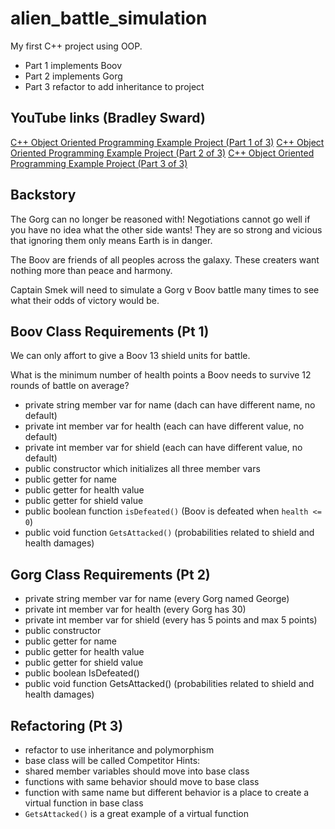 # alien_battle_simulation

My first C++ project using OOP.

- Part 1 implements Boov
- Part 2 implements Gorg
- Part 3 refactor to add inheritance to project

## YouTube links (Bradley Sward)
[
C++ Object Oriented Programming Example Project (Part 1 of 3)]([https://www.google.com](https://www.youtube.com/watch?v=zt2Eju3basU))
[
C++ Object Oriented Programming Example Project (Part 2 of 3)]([https://www.google.com](https://www.youtube.com/watch?v=6MzV3EaIKpQ))
[
C++ Object Oriented Programming Example Project (Part 3 of 3)]([https://www.google.com](https://www.youtube.com/watch?v=IBxsY6QlqSQ))

## Backstory
The Gorg can no longer be reasoned with! 
Negotiations cannot go well if you have no idea what the other side wants! 
They are so strong and vicious that ignoring them only means Earth is in danger.

The Boov are friends of all peoples across the galaxy. 
These creaters want nothing more than peace and harmony.

Captain Smek will need to simulate a Gorg v Boov battle many times to see what their odds of victory would be.

## Boov Class Requirements (Pt 1)
We can only affort to give a Boov 13 shield units for battle. 

What is the minimum number of health points a Boov needs to survive 12 rounds of battle on average?

- private string member var for name (dach can have different name, no default)
- private int member var for health (each can have different value, no default)
- private int member var for shield (each can have different value, no default)
- public constructor which initializes all three member vars
- public getter for name
- public getter for health value
- public getter for shield value
- public boolean function `isDefeated()` (Boov is defeated when `health <= 0`)
- public void function `GetsAttacked()` (probabilities related to shield and health damages)

## Gorg Class Requirements (Pt 2)
- private string member var for name (every Gorg named George)
- private int member var for health (every Gorg has 30)
- private int member var for shield (every has 5 points and max 5 points)
- public constructor
- public getter for name
- public getter for health value
- public getter for shield value
- public boolean IsDefeated()
- public void function GetsAttacked() (probabilities related to shield and health damages)

## Refactoring (Pt 3)
- refactor to use inheritance and polymorphism
- base class will be called Competitor
Hints:
- shared member variables should move into base class
- functions with same behavior should move to base class
- function with same name but different behavior is a place to create a virtual function in base class
- `GetsAttacked()` is a great example of a virtual function



